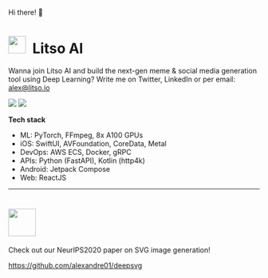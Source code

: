 Hi there! 👋


# <img src="https://www.litso.io/litso.svg" height=35 />&nbsp; Litso AI
Wanna join Litso AI and build the next-gen meme & social media generation tool using Deep Learning? Write me on Twitter, LinkedIn or per email: alex@litso.io


[![](https://img.shields.io/badge/Twitter-1DA1F2?style=for-the-badge&logo=twitter&logoColor=white)](https://twitter.com/alxandrecarlier)
[![](https://img.shields.io/badge/LinkedIn-0077B5?style=for-the-badge&logo=linkedin&logoColor=white)](https://www.linkedin.com/in/alexandrecarlier/)

**Tech stack**
- ML: PyTorch, FFmpeg, 8x A100 GPUs
- iOS: SwiftUI, AVFoundation, CoreData, Metal
- DevOps: AWS ECS, Docker, gRPC
- APIs: Python (FastAPI), Kotlin (http4k)
- Android: Jetpack Compose
- Web: ReactJS

----

# <img src="https://raw.githubusercontent.com/alexandre01/deepsvg/master/docs/imgs/logo.svg" height=55 />
Check out our NeurIPS2020 paper on SVG image generation!

<https://github.com/alexandre01/deepsvg>
